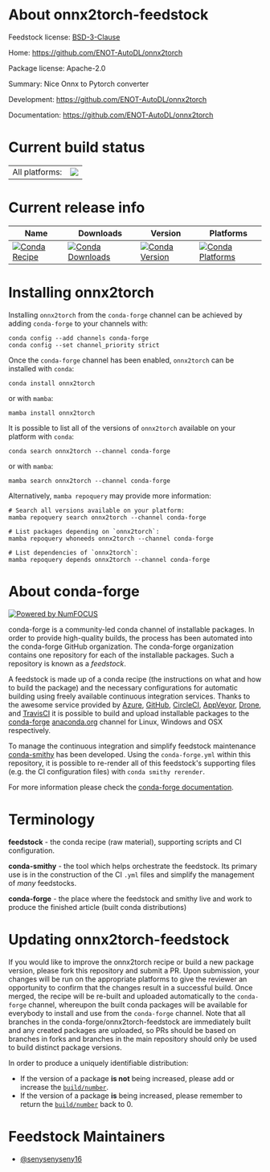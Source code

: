 About onnx2torch-feedstock
==========================

Feedstock license: [BSD-3-Clause](https://github.com/conda-forge/onnx2torch-feedstock/blob/main/LICENSE.txt)

Home: https://github.com/ENOT-AutoDL/onnx2torch

Package license: Apache-2.0

Summary: Nice Onnx to Pytorch converter

Development: https://github.com/ENOT-AutoDL/onnx2torch

Documentation: https://github.com/ENOT-AutoDL/onnx2torch

Current build status
====================


<table><tr><td>All platforms:</td>
    <td>
      <a href="https://dev.azure.com/conda-forge/feedstock-builds/_build/latest?definitionId=17233&branchName=main">
        <img src="https://dev.azure.com/conda-forge/feedstock-builds/_apis/build/status/onnx2torch-feedstock?branchName=main">
      </a>
    </td>
  </tr>
</table>

Current release info
====================

| Name | Downloads | Version | Platforms |
| --- | --- | --- | --- |
| [![Conda Recipe](https://img.shields.io/badge/recipe-onnx2torch-green.svg)](https://anaconda.org/conda-forge/onnx2torch) | [![Conda Downloads](https://img.shields.io/conda/dn/conda-forge/onnx2torch.svg)](https://anaconda.org/conda-forge/onnx2torch) | [![Conda Version](https://img.shields.io/conda/vn/conda-forge/onnx2torch.svg)](https://anaconda.org/conda-forge/onnx2torch) | [![Conda Platforms](https://img.shields.io/conda/pn/conda-forge/onnx2torch.svg)](https://anaconda.org/conda-forge/onnx2torch) |

Installing onnx2torch
=====================

Installing `onnx2torch` from the `conda-forge` channel can be achieved by adding `conda-forge` to your channels with:

```
conda config --add channels conda-forge
conda config --set channel_priority strict
```

Once the `conda-forge` channel has been enabled, `onnx2torch` can be installed with `conda`:

```
conda install onnx2torch
```

or with `mamba`:

```
mamba install onnx2torch
```

It is possible to list all of the versions of `onnx2torch` available on your platform with `conda`:

```
conda search onnx2torch --channel conda-forge
```

or with `mamba`:

```
mamba search onnx2torch --channel conda-forge
```

Alternatively, `mamba repoquery` may provide more information:

```
# Search all versions available on your platform:
mamba repoquery search onnx2torch --channel conda-forge

# List packages depending on `onnx2torch`:
mamba repoquery whoneeds onnx2torch --channel conda-forge

# List dependencies of `onnx2torch`:
mamba repoquery depends onnx2torch --channel conda-forge
```


About conda-forge
=================

[![Powered by
NumFOCUS](https://img.shields.io/badge/powered%20by-NumFOCUS-orange.svg?style=flat&colorA=E1523D&colorB=007D8A)](https://numfocus.org)

conda-forge is a community-led conda channel of installable packages.
In order to provide high-quality builds, the process has been automated into the
conda-forge GitHub organization. The conda-forge organization contains one repository
for each of the installable packages. Such a repository is known as a *feedstock*.

A feedstock is made up of a conda recipe (the instructions on what and how to build
the package) and the necessary configurations for automatic building using freely
available continuous integration services. Thanks to the awesome service provided by
[Azure](https://azure.microsoft.com/en-us/services/devops/), [GitHub](https://github.com/),
[CircleCI](https://circleci.com/), [AppVeyor](https://www.appveyor.com/),
[Drone](https://cloud.drone.io/welcome), and [TravisCI](https://travis-ci.com/)
it is possible to build and upload installable packages to the
[conda-forge](https://anaconda.org/conda-forge) [anaconda.org](https://anaconda.org/)
channel for Linux, Windows and OSX respectively.

To manage the continuous integration and simplify feedstock maintenance
[conda-smithy](https://github.com/conda-forge/conda-smithy) has been developed.
Using the ``conda-forge.yml`` within this repository, it is possible to re-render all of
this feedstock's supporting files (e.g. the CI configuration files) with ``conda smithy rerender``.

For more information please check the [conda-forge documentation](https://conda-forge.org/docs/).

Terminology
===========

**feedstock** - the conda recipe (raw material), supporting scripts and CI configuration.

**conda-smithy** - the tool which helps orchestrate the feedstock.
                   Its primary use is in the construction of the CI ``.yml`` files
                   and simplify the management of *many* feedstocks.

**conda-forge** - the place where the feedstock and smithy live and work to
                  produce the finished article (built conda distributions)


Updating onnx2torch-feedstock
=============================

If you would like to improve the onnx2torch recipe or build a new
package version, please fork this repository and submit a PR. Upon submission,
your changes will be run on the appropriate platforms to give the reviewer an
opportunity to confirm that the changes result in a successful build. Once
merged, the recipe will be re-built and uploaded automatically to the
`conda-forge` channel, whereupon the built conda packages will be available for
everybody to install and use from the `conda-forge` channel.
Note that all branches in the conda-forge/onnx2torch-feedstock are
immediately built and any created packages are uploaded, so PRs should be based
on branches in forks and branches in the main repository should only be used to
build distinct package versions.

In order to produce a uniquely identifiable distribution:
 * If the version of a package **is not** being increased, please add or increase
   the [``build/number``](https://docs.conda.io/projects/conda-build/en/latest/resources/define-metadata.html#build-number-and-string).
 * If the version of a package **is** being increased, please remember to return
   the [``build/number``](https://docs.conda.io/projects/conda-build/en/latest/resources/define-metadata.html#build-number-and-string)
   back to 0.

Feedstock Maintainers
=====================

* [@senysenyseny16](https://github.com/senysenyseny16/)


